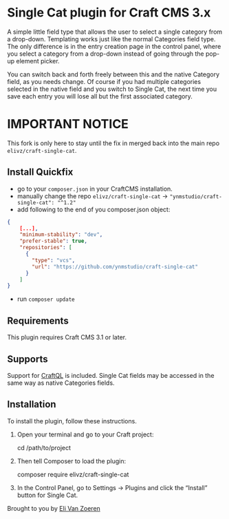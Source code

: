 # Single Cat plugin for Craft CMS 3.x

A simple little field type that allows the user to select a single category from a drop-down. Templating works just like the normal Categories field type. The only difference is in the entry creation page in the control panel, where you select a category from a drop-down instead of going through the pop-up element picker.

You can switch back and forth freely between this and the native Category field, as you needs change. Of course if you had multiple categories selected in the native field and you switch to Single Cat, the next time you save each entry you will lose all but the first associated category.

# IMPORTANT NOTICE

This fork is only here to stay until the fix in merged back into the main repo `elivz/craft-single-cat`.

## Install Quickfix

- go to your `composer.json` in your CraftCMS installation.
- manually change the repo `elivz/craft-single-cat` &rarr; `"ynmstudio/craft-single-cat": "^1.2"`
- add following to the end of you composer.json object:
```json
{
    [...],
    "minimum-stability": "dev",
    "prefer-stable": true,
    "repositories": [
      {
        "type": "vcs",
        "url": "https://github.com/ynmstudio/craft-single-cat"
      }
    ]
}
```
- run `composer update`

## Requirements

This plugin requires Craft CMS 3.1 or later.

## Supports

Support for [CraftQL](https://github.com/markhuot/craftql) is included. Single Cat fields may be accessed in the same way as native Categories fields.

## Installation

To install the plugin, follow these instructions.

1.  Open your terminal and go to your Craft project:

    cd /path/to/project

2.  Then tell Composer to load the plugin:

    composer require elivz/craft-single-cat

3.  In the Control Panel, go to Settings → Plugins and click the “Install” button for Single Cat.

Brought to you by [Eli Van Zoeren](https://elivz.com)
